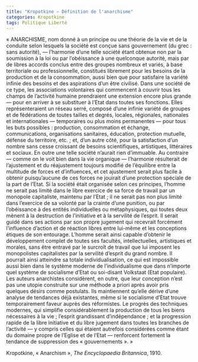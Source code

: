 ```yaml
---
title: "Kropotkine – Définition de l'anarchisme"
categories: Kropotkine
tags: Politique Liberté
---
```


« ANARCHISME, nom donné à un principe ou une théorie de la vie et de la conduite selon lesquels la société est conçue sans gouvernement (du grec : sans autorité), — l’harmonie d’une telle société étant obtenue non par la soumission à la loi ou par l’obéissance à une quelconque autorité, mais par de libres accords conclus entre des groupes nombreux et variés, à base territoriale ou professionnelle, constitués librement pour les besoins de la production et de la consommation, aussi bien que pour satisfaire la variété infinie des besoins et des aspirations d’un être civilisé. Dans une société de ce type, les associations volontaires qui commencent à couvrir tous les champs de l’activité humaine prendraient une extension encore plus grande — pour en arriver à se substituer à l’Etat dans toutes ses fonctions. Elles représenteraient un réseau serré, composé d’une infinie variété de groupes et de fédérations de toutes tailles et degrés, locales, régionales, nationales et internationales — temporaires ou plus moins permanentes — pour tous les buts possibles : production, consommation et échange, communications, organisations sanitaires, éducation, protection mutuelle, défense du territoire, etc. ; et, d’un autre côté, pour la satisfaction d’un nombre sans cesse croissant de besoins scientifiques, artistiques, littéraires et sociaux. En outre une telle société n’aurait rien d’immuable. Au contraire — comme on le voit bien dans la vie organique — l’harmonie résulterait de l’ajustement et du réajustement toujours modifié de l’équilibre entre la multitude de forces et d’influences, et cet ajustement serait plus facile à obtenir puisqu’aucune de ces forces ne jouirait d’une protection spéciale de la part de l’Etat. Si la société était organisée selon ces principes, l’homme ne serait pas limité dans le libre exercice de sa force de travail par un monopole capitaliste, maintenu par l’Etat ; il ne serait pas non plus limité dans l’exercice de sa volonté par la crainte d’une punition, ou par l’obéissance à des entités individuelles ou métaphysiques, qui toutes deux mènent à la destruction de l’initiative et à la servilité de l’esprit. Il serait guidé dans ses actions par son propre jugement qui recevrait forcément l’influence d’action et de réaction libres entre lui-même et les conceptions étiques de son entourage. L’homme serait ainsi capable d’obtenir le développement complet de toutes ses facultés, intellectuelles, artistiques et morales, sans être entravé par le surcroît de travail que lui imposent les monopolistes capitalistes par la servilité d’esprit du grand nombre. Il pourrait ainsi atteindre sa totale individualisation, ce qui est impossible aussi bien dans le système moderne de l’individualisme que dans n’importe quel système de socialisme d’Etat ou soi-disant Volkstaat (Etat populaire).  
Les auteurs anarchistes considèrent, en outre, que leur conception n’est pas une utopie construite sur une méthode a priori après avoir pris quelques désirs comme postulats. Ils maintiennent qu’elle dérive d’une analyse de tendances déjà existantes, même si le socialisme d’Etat trouve temporairement faveur auprès des réformistes. Le progrès des techniques modernes, qui simplifie considérablement la production de tous les biens nécessaires à la vie ; l’esprit grandissant d’indépendance ; et la progression rapide de la libre initiative et du libre jugement dans toutes les branches de l’activité — y compris celles qui étaient autrefois considérées comme étant du domaine propre de l’Eglise et de l’Etat — renforcent fortement la tendance de suppression des « gouvernements ». »

Kropotkine, « Anarchism », _The Encyclopaedia Britannica_, 1910.

